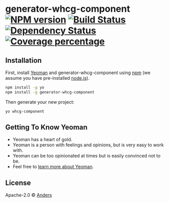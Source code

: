 # generator-whcg-component [![NPM version][npm-image]][npm-url] [![Build Status][travis-image]][travis-url] [![Dependency Status][daviddm-image]][daviddm-url] [![Coverage percentage][coveralls-image]][coveralls-url]
> 

## Installation

First, install [Yeoman](http://yeoman.io) and generator-whcg-component using [npm](https://www.npmjs.com/) (we assume you have pre-installed [node.js](https://nodejs.org/)).

```bash
npm install -g yo
npm install -g generator-whcg-component
```

Then generate your new project:

```bash
yo whcg-component
```

## Getting To Know Yeoman

 * Yeoman has a heart of gold.
 * Yeoman is a person with feelings and opinions, but is very easy to work with.
 * Yeoman can be too opinionated at times but is easily convinced not to be.
 * Feel free to [learn more about Yeoman](http://yeoman.io/).

## License

Apache-2.0 © [Anders]()


[npm-image]: https://badge.fury.io/js/generator-whcg-component.svg
[npm-url]: https://npmjs.org/package/generator-whcg-component
[travis-image]: https://travis-ci.org/whcgx/generator-whcg-component.svg?branch=master
[travis-url]: https://travis-ci.org/whcgx/generator-whcg-component
[daviddm-image]: https://david-dm.org/whcgx/generator-whcg-component.svg?theme=shields.io
[daviddm-url]: https://david-dm.org/whcgx/generator-whcg-component
[coveralls-image]: https://coveralls.io/repos/whcgx/generator-whcg-component/badge.svg
[coveralls-url]: https://coveralls.io/r/whcgx/generator-whcg-component
